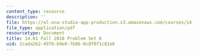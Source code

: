 ```yaml
---
content_type: resource
description: ''
file: https://ol-ocw-studio-app-production.s3.amazonaws.com/courses/14-01-principles-of-microeconomics-fall-2018/2cada2624970b9e07b860c8f0f1c81e6_MIT14_01F18_pset6.pdf
file_type: application/pdf
resourcetype: Document
title: 14.01 Fall 2018 Problem Set 6
uid: 2cada262-4970-b9e0-7b86-0c8f0f1c81e6
---
```

